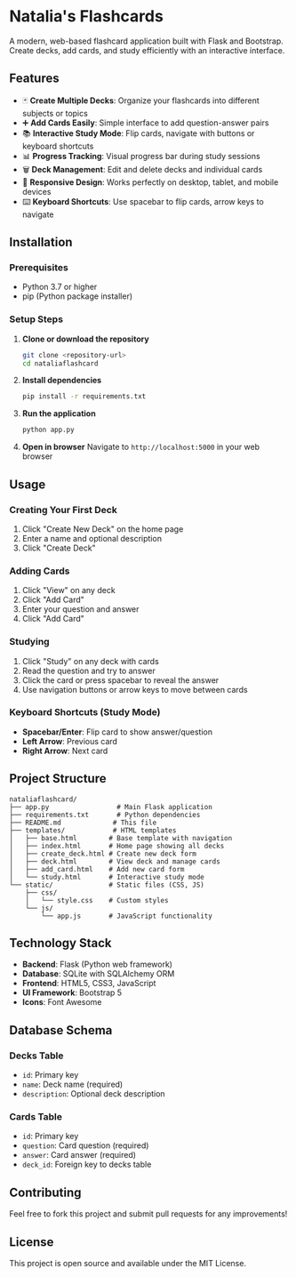 # Natalia's Flashcards

A modern, web-based flashcard application built with Flask and Bootstrap. Create decks, add cards, and study efficiently with an interactive interface.

## Features

- 🃏 **Create Multiple Decks**: Organize your flashcards into different subjects or topics
- ➕ **Add Cards Easily**: Simple interface to add question-answer pairs
- 📚 **Interactive Study Mode**: Flip cards, navigate with buttons or keyboard shortcuts
- 📊 **Progress Tracking**: Visual progress bar during study sessions
- 🗑️ **Deck Management**: Edit and delete decks and individual cards
- 📱 **Responsive Design**: Works perfectly on desktop, tablet, and mobile devices
- ⌨️ **Keyboard Shortcuts**: Use spacebar to flip cards, arrow keys to navigate

## Installation

### Prerequisites
- Python 3.7 or higher
- pip (Python package installer)

### Setup Steps

1. **Clone or download the repository**
   ```bash
   git clone <repository-url>
   cd nataliaflashcard
   ```

2. **Install dependencies**
   ```bash
   pip install -r requirements.txt
   ```

3. **Run the application**
   ```bash
   python app.py
   ```

4. **Open in browser**
   Navigate to `http://localhost:5000` in your web browser

## Usage

### Creating Your First Deck
1. Click "Create New Deck" on the home page
2. Enter a name and optional description
3. Click "Create Deck"

### Adding Cards
1. Click "View" on any deck
2. Click "Add Card" 
3. Enter your question and answer
4. Click "Add Card"

### Studying
1. Click "Study" on any deck with cards
2. Read the question and try to answer
3. Click the card or press spacebar to reveal the answer
4. Use navigation buttons or arrow keys to move between cards

### Keyboard Shortcuts (Study Mode)
- **Spacebar/Enter**: Flip card to show answer/question
- **Left Arrow**: Previous card
- **Right Arrow**: Next card

## Project Structure

```
nataliaflashcard/
├── app.py                 # Main Flask application
├── requirements.txt       # Python dependencies
├── README.md             # This file
├── templates/            # HTML templates
│   ├── base.html        # Base template with navigation
│   ├── index.html       # Home page showing all decks
│   ├── create_deck.html # Create new deck form
│   ├── deck.html        # View deck and manage cards
│   ├── add_card.html    # Add new card form
│   └── study.html       # Interactive study mode
└── static/              # Static files (CSS, JS)
    ├── css/
    │   └── style.css    # Custom styles
    └── js/
        └── app.js       # JavaScript functionality
```

## Technology Stack

- **Backend**: Flask (Python web framework)
- **Database**: SQLite with SQLAlchemy ORM
- **Frontend**: HTML5, CSS3, JavaScript
- **UI Framework**: Bootstrap 5
- **Icons**: Font Awesome

## Database Schema

### Decks Table
- `id`: Primary key
- `name`: Deck name (required)
- `description`: Optional deck description

### Cards Table
- `id`: Primary key
- `question`: Card question (required)
- `answer`: Card answer (required)
- `deck_id`: Foreign key to decks table

## Contributing

Feel free to fork this project and submit pull requests for any improvements!

## License

This project is open source and available under the MIT License.
